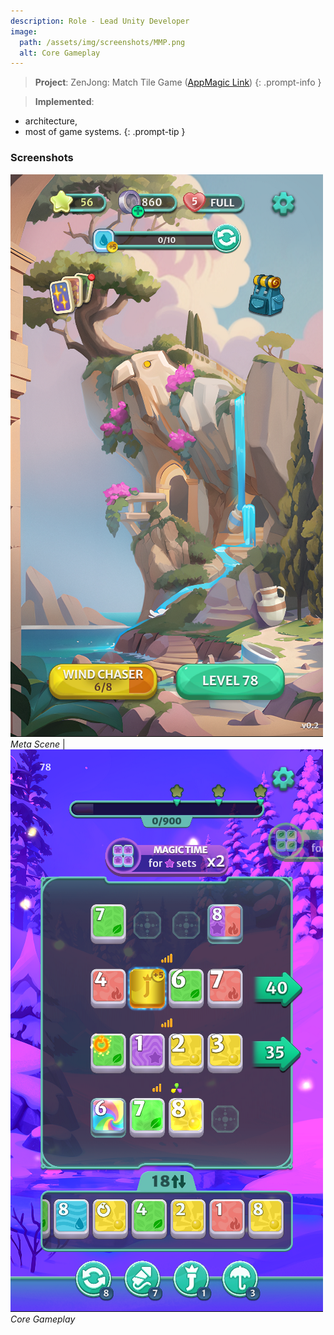 ```yaml
---
description: Role - Lead Unity Developer
image:
  path: /assets/img/screenshots/MMP.png
  alt: Core Gameplay
---
```


> **Project**: ZenJong: Match Tile Game ([AppMagic Link](https://appmagic.rocks/google-play/zenjong-match-tile-game/com.deuscraft.zenjong)) 
{: .prompt-info } 

> **Implemented**:
- architecture,
- most of game systems.
{: .prompt-tip } 

### Screenshots

![](/assets/img/screenshots/14MM1.png) _Meta Scene_ | ![](/assets/img/screenshots/15MM2.png) _Core Gameplay_